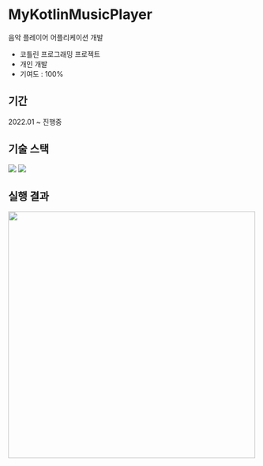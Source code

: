 # MyKotlinMusicPlayer
음악 플레이어 어플리케이션 개발

- 코틀린 프로그래밍 프로젝트
- 개인 개발
- 기여도 : 100%

## 기간
2022.01 ~ 진행중

## 기술 스택
<img src="https://img.shields.io/badge/Android-3DDC84?style=for-the-badge&logo=Android&logoColor=white"> <img src="https://img.shields.io/badge/Kotlin-7F52FF?style=for-the-badge&logo=Kotlin&logoColor=white">

## 실행 결과
<img src=https://user-images.githubusercontent.com/52537019/190328926-6c53ee87-0c7b-44d4-ae3d-b1ac54db038a.png width=500pt>
